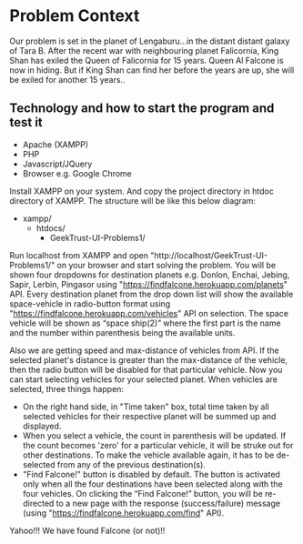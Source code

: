 
# Problem Context

Our problem is set in the planet of Lengaburu…in the distant distant galaxy of Tara B. After the recent war with neighbouring planet Falicornia, King Shan has exiled the Queen of Falicornia for 15 years.
Queen Al Falcone is now in hiding. But if King Shan can find her before the years are up, she will be exiled for another 15 years..

## Technology and how to start the program and test it

* Apache (XAMPP)
* PHP
* Javascript/JQuery
* Browser e.g. Google Chrome

Install XAMPP on your system. And copy the project directory in htdoc directory of XAMPP. The structure will be like this below diagram:

* xampp/
	* htdocs/
		* GeekTrust-UI-Problems1/

Run localhost from XAMPP and open "http://localhost/GeekTrust-UI-Problems1/" on your browser and start solving the problem. You will be shown four dropdowns for destination planets e.g. Donlon, Enchai, Jebing, Sapir, Lerbin, Pingasor using "https://findfalcone.herokuapp.com/planets" API. Every destination planet from the drop down list will show the available space-vehicle in radio-button format using "https://findfalcone.herokuapp.com/vehicles" API on selection. The space vehicle will be shown as “space ship(2)” where the first part is the name and the number within parenthesis being the available units. 

Also we are getting speed and max-distance of vehicles from API. If the selected planet's distance is greater than the max-distance of the vehicle, then the radio button will be disabled for that particular vehicle. Now you can start selecting vehicles for your selected planet. When vehicles are selected, three things happen:
* On the right hand side, in "Time taken" box, total time taken by all selected vehicles for their respective planet will be summed up and displayed.
* When you select a vehicle, the count in parenthesis will be updated. If the count becomes 'zero' for a particular vehicle, it will be struke out for other destinations. To make the vehicle available again, it has to be de-selected from any of the previous destination(s).
* "Find Falcone!" button is disabled by default. The button is activated only when all the four destinations have been selected along with the four vehicles.
On clicking the “Find Falcone!” button, you will be re-directed to a new page with the response (success/failure) message (using "https://findfalcone.herokuapp.com/find" API).

Yahoo!!! We have found Falcone (or not)!!
